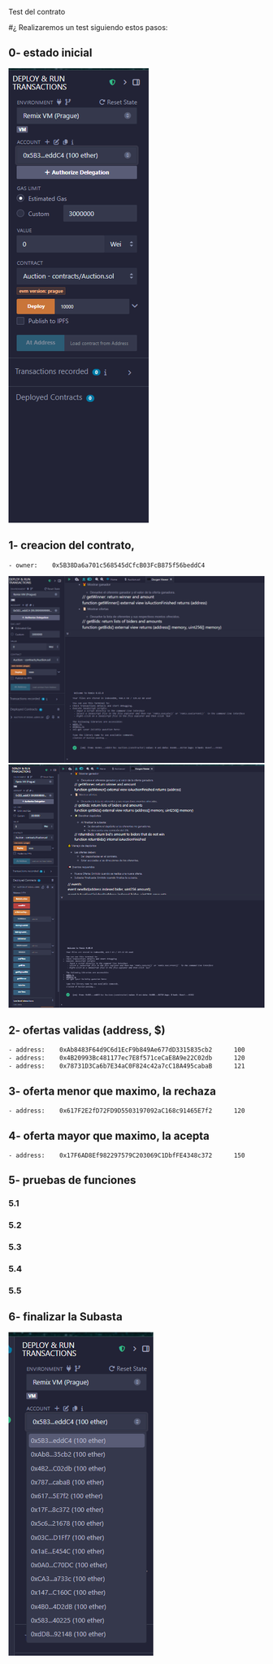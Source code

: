 Test del contrato

#¿ Realizaremos un test siguiendo estos pasos:
## 0- estado inicial
![alt text](image-1.png)

## 1- creacion del contrato,
    - owner:    0x5B38Da6a701c568545dCfcB03FcB875f56beddC4
![alt text](image-2.png)
![alt text](image-3.png)

## 2- ofertas validas (address, $)
    - address:    0xAb8483F64d9C6d1EcF9b849Ae677dD3315835cb2      100
    - address:    0x4B20993Bc481177ec7E8f571ceCaE8A9e22C02db      120
    - address:    0x78731D3Ca6b7E34aC0F824c42a7cC18A495cabaB      121




## 3- oferta menor que maximo, la rechaza
    - address:    0x617F2E2fD72FD9D5503197092aC168c91465E7f2      120

## 4- oferta mayor que maximo, la acepta
    - address:    0x17F6AD8Ef982297579C203069C1DbfFE4348c372      150

## 5- pruebas de funciones
### 5.1


### 5.2


### 5.3


### 5.4


### 5.5


## 6- finalizar la Subasta




![alt text](image.png)
